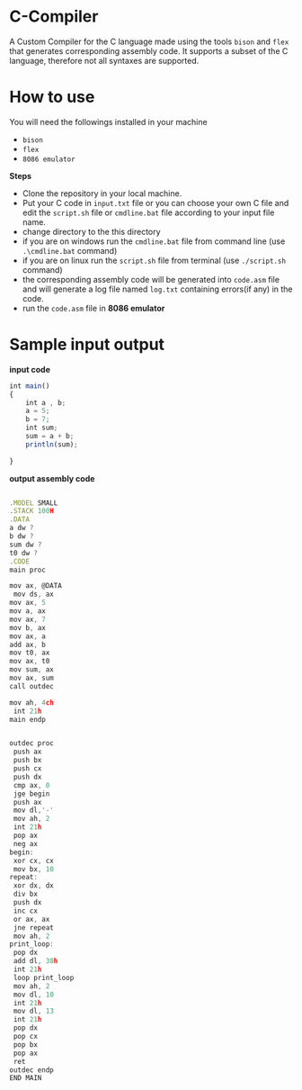 # C-Compiler
A Custom Compiler for the C language made using the tools `bison` and `flex`
that generates corresponding assembly code. It supports a subset of the C language,
therefore not all syntaxes are supported. 

# How to use

You will need the followings installed in your machine
* `bison`
* `flex`
* `8086 emulator`

**Steps**

* Clone the repository in your local machine.
* Put your C code in `input.txt` file or you can choose your own C file and edit the `script.sh` file or    `cmdline.bat` file according to your input file name. 
* change directory to the this directory
* if you are on windows run the `cmdline.bat` file from command line (use `.\cmdline.bat` command)
* if you are on linux run the `script.sh` file from terminal (use `./script.sh ` command)
* the corresponding assembly code will be generated into `code.asm` file and will generate a log file named `log.txt` containing errors(if any) in the code.
* run the `code.asm` file in **8086 emulator**


# Sample input output

**input code**

```javascript
int main()
{
    int a , b;
    a = 5;
    b = 7;
    int sum;
    sum = a + b;
    println(sum);
    
}
```

**output assembly code**

```javascript

.MODEL SMALL
.STACK 100H
.DATA 
a dw ?
b dw ?
sum dw ?
t0 dw ?
.CODE
main proc

mov ax, @DATA
 mov ds, ax 
mov ax, 5
mov a, ax
mov ax, 7
mov b, ax
mov ax, a
add ax, b
mov t0, ax
mov ax, t0
mov sum, ax
mov ax, sum
call outdec

mov ah, 4ch 
 int 21h 
main endp


outdec proc
 push ax
 push bx
 push cx
 push dx
 cmp ax, 0
 jge begin
 push ax
 mov dl,'-'
 mov ah, 2
 int 21h
 pop ax
 neg ax
begin: 
 xor cx, cx
 mov bx, 10
repeat: 
 xor dx, dx
 div bx
 push dx
 inc cx
 or ax, ax
 jne repeat
 mov ah, 2
print_loop: 
 pop dx 
 add dl, 30h
 int 21h
 loop print_loop
 mov ah, 2
 mov dl, 10
 int 21h
 mov dl, 13
 int 21h
 pop dx
 pop cx
 pop bx
 pop ax
 ret
outdec endp
END MAIN

```
